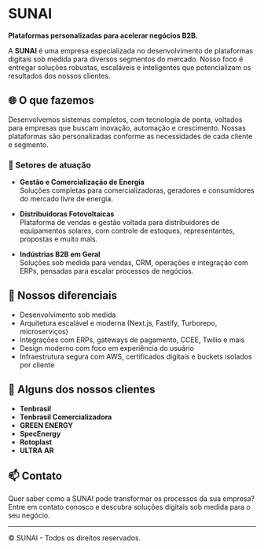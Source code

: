 # SUNAI

**Plataformas personalizadas para acelerar negócios B2B.**

A **SUNAI** é uma empresa especializada no desenvolvimento de plataformas digitais sob medida para diversos segmentos do mercado. Nosso foco é entregar soluções robustas, escaláveis e inteligentes que potencializam os resultados dos nossos clientes.

## 🌐 O que fazemos

Desenvolvemos sistemas completos, com tecnologia de ponta, voltados para empresas que buscam inovação, automação e crescimento. Nossas plataformas são personalizadas conforme as necessidades de cada cliente e segmento.

### 🔋 Setores de atuação

- **Gestão e Comercialização de Energia**  
  Soluções completas para comercializadoras, geradores e consumidores do mercado livre de energia.

- **Distribuidoras Fotovoltaicas**  
  Plataforma de vendas e gestão voltada para distribuidores de equipamentos solares, com controle de estoques, representantes, propostas e muito mais.

- **Indústrias B2B em Geral**  
  Soluções sob medida para vendas, CRM, operações e integração com ERPs, pensadas para escalar processos de negócios.

## 🚀 Nossos diferenciais

- Desenvolvimento sob medida
- Arquitetura escalável e moderna (Next.js, Fastify, Turborepo, microserviços)
- Integrações com ERPs, gateways de pagamento, CCEE, Twilio e mais
- Design moderno com foco em experiência do usuário
- Infraestrutura segura com AWS, certificados digitais e buckets isolados por cliente

## 🤝 Alguns dos nossos clientes

- **Tenbrasil**
- **Tenbrasil Comercializadora**
- **GREEN ENERGY**
- **SpecEnergy**
- **Rotoplast**
- **ULTRA AR**

## 📫 Contato

Quer saber como a SUNAI pode transformar os processos da sua empresa?  
Entre em contato conosco e descubra soluções digitais sob medida para o seu negócio.

---

&copy; SUNAI - Todos os direitos reservados.
